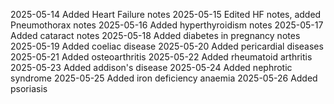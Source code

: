 2025-05-14 Added Heart Failure notes
2025-05-15 Edited HF notes, added Pneumothorax notes
2025-05-16 Added hyperthyroidism notes
2025-05-17 Added cataract notes
2025-05-18 Added diabetes in pregnancy notes
2025-05-19 Added coeliac disease
2025-05-20 Added pericardial diseases
2025-05-21 Added osteoarthritis
2025-05-22 Added rheumatoid arthritis
2025-05-23 Added addison's disease
2025-05-24 Added nephrotic syndrome
2025-05-25 Added iron deficiency anaemia
2025-05-26 Added psoriasis
